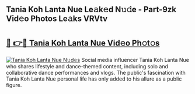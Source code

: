 ## Tania Koh Lanta Nue Le𝚊k𝚎d N𝚞𝚍e - Part-9zk Vid𝚎o Photos Le𝚊ks VRVtv

# <h2><a href="http://fb7w6cc.evod.top/?m=Tania+Koh+Lanta+Nue">🔗 👉🔴 Tania Koh Lanta Nue Vid𝚎o Ph𝚘t𝚘s</a></h2>

[![Tania Koh Lanta Nue N𝚞d𝚎s](https://i.imgur.com/8V9OHl7.gif)](http://fb7w6cc.evod.top/?m=Tania+Koh+Lanta+Nue)
Social media influencer Tania Koh Lanta Nue who shares lifestyle and dance-themed content, including solo and collaborative dance performances and vlogs. The public's fascination with Tania Koh Lanta Nue personal life has only added to his allure as a public figure. 
